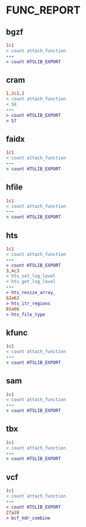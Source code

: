 # FUNC_REPORT

## bgzf

```diff
1c1
< count attach_function
---
> count HTSLIB_EXPORT
```

## cram

```diff
1,2c1,2
< count attach_function
< 58
---
> count HTSLIB_EXPORT
> 57
```

## faidx

```diff
1c1
< count attach_function
---
> count HTSLIB_EXPORT
```

## hfile

```diff
1c1
< count attach_function
---
> count HTSLIB_EXPORT
```

## hts

```diff
1c1
< count attach_function
---
> count HTSLIB_EXPORT
3,4c3
< hts_set_log_level
< hts_get_log_level
---
> hts_resize_array_
62a62
> hts_itr_regions
65a66
> hts_file_type
```

## kfunc

```diff
1c1
< count attach_function
---
> count HTSLIB_EXPORT
```

## sam

```diff
1c1
< count attach_function
---
> count HTSLIB_EXPORT
```

## tbx

```diff
1c1
< count attach_function
---
> count HTSLIB_EXPORT
```

## vcf

```diff
1c1
< count attach_function
---
> count HTSLIB_EXPORT
27a28
> bcf_hdr_combine
```

